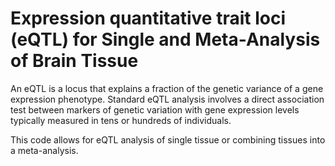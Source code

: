 # Expression quantitative trait loci (eQTL) for Single and Meta-Analysis of Brain Tissue         
                         
An eQTL is a locus that explains a fraction of the genetic variance of a gene expression phenotype. Standard eQTL analysis involves a direct association test between markers of genetic variation with gene expression levels typically measured in tens or hundreds of individuals.                 
                                 
This code allows for eQTL analysis of single tissue or combining tissues into a meta-analysis.                                  
               
          
                  
      
  
   
   
